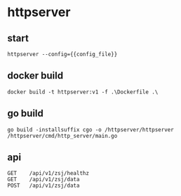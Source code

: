﻿# httpserver

## start
```shell
httpserver --config={{config_file}}
```

## docker build
```shell
docker build -t httpserver:v1 -f .\Dockerfile .\ 
```

## go build
```shell
go build -installsuffix cgo -o /httpserver/httpserver /httpserver/cmd/http_server/main.go
```

## api
```text
GET    /api/v1/zsj/healthz
GET    /api/v1/zsj/data
POST   /api/v1/zsj/data
```
